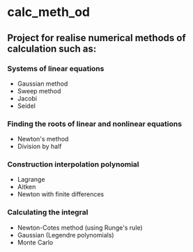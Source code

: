 # calc_meth_od
## Project for realise numerical methods of calculation such as:
###  Systems of linear equations
* Gaussian method
* Sweep method
* Jacobi
* Seidel
### Finding the roots of linear and nonlinear equations
* Newton's method
* Division by half
### Construction interpolation polynomial
* Lagrange
* Aitken
* Newton with finite differences
### Calculating the integral
* Newton-Cotes method (using Runge's rule)
* Gaussian (Legendre polynomials)
* Monte Carlo
